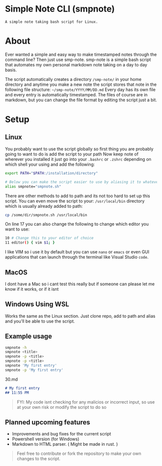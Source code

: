 # Simple Note CLI (smpnote)
	A simple note taking bash script for Linux.

# About
Ever wanted a simple and easy way to make timestamped notes through the command line? Then just use smp-note.
smp-note is a simple bash script that automates my own personal markdown note taking on a day to day basis.

The script automatically creates a directory `/smp-note/` in your home directory and anytime you make a new note the script stores that note in the following file structure: `~/smp-note/YYYY/MM/DD.md`
Every day has its own file and every entry is automatically timestamped. The files of course are in markdown, but you can change the file format by editing the script just a bit.

# Setup

## Linux
You probably want to use the script globally so first thing you are probably going to want to do is add the script to your path
Now keep note of wherever you installed it just go into your `.bashrc` or `.zshrc` depending on which shell your using and add the following:
```sh
export PATH="$PATH:/installation/directory"

# Below you can make the script easier to use by aliasing it to whatever you want so you dont have to type `smpnote.sh` every time.
alias smpnote="smpnote.sh"
```

There are other methods to add to path and its not too hard to set up this script. You can even move the script to your: `/usr/local/bin` directory which is usually already added to path:
```sh
cp /some/dir/smpnote.sh /usr/local/bin
```

On line 17 you can also change the following to change which editor you want to use:
```sh
10 # Change this to your editor of choice
11 editor() { vim $1; }
```
I like VIM so i use it by default but you can use `nano` or `emacs` or even GUI applications that can launch through the terminal like Visual Studio `code`.

## MacOS
I dont have a Mac so i cant test this really but if someone can please let me know if it works, or if it isnt

## Windows Using WSL
Works the same as the Linux section. Just clone repo, add to path and alias and you'll be able to use the script.

## Example usage
```sh
smpnote -h
smpnote <title>
smpnote -p <title>
smpnote -p <title>
smpnote 'My first entry'
smpnote -p 'My first entry'
```

30.md
```md
# My first entry
## 11:55 PM
```

> FYI: My code isnt checking for any malicios or incorrect input, so use at your own risk or modify the script to do so

## Planned upcoming features
- Improvements and bug fixes for the current script
- Powershell version (for Windows)
- Markdown to HTML parser. ( Might be made in rust. )

> Feel free to contribute or fork the repository to make your own changes to the script.
